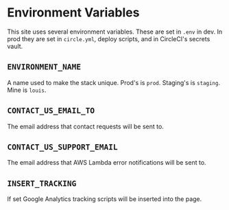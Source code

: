 Environment Variables
=====================

This site uses several environment variables. These are set in `.env` in dev.
In prod they are set in `circle.yml`, deploy scripts, and in CircleCI's
secrets vault.


## `ENVIRONMENT_NAME`

A name used to make the stack unique. Prod's is `prod`. Staging's is
`staging`. Mine is `louis`.


## `CONTACT_US_EMAIL_TO`

The email address that contact requests will be sent to.


## `CONTACT_US_SUPPORT_EMAIL`

The email address that AWS Lambda error notifications will be sent to.


## `INSERT_TRACKING`

If set Google Analytics tracking scripts will be inserted into the page.
